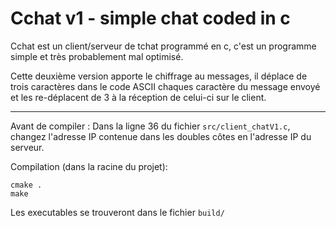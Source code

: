 # Cchat v1 - simple chat coded in c

Cchat est un client/serveur de tchat programmé en c, c'est un programme simple et très probablement mal optimisé.

Cette deuxième version apporte le chiffrage au messages, il déplace de trois caractères dans le code ASCII chaques caractère du message envoyé et les re-déplacent de 3 à la réception de celui-ci sur le client.

---

Avant de compiler :
Dans la ligne 36 du fichier `src/client_chatV1.c`, changez l'adresse IP contenue dans les doubles côtes en l'adresse IP du serveur.

Compilation (dans la racine du projet):
```
cmake .
make
```

Les executables se trouveront dans le fichier `build/`